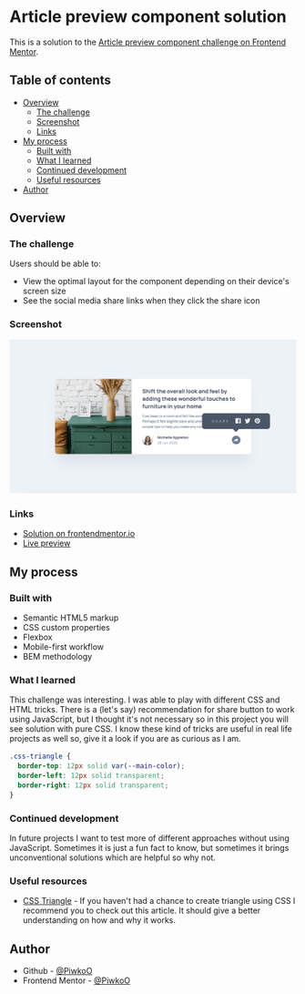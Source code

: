 # Article preview component solution

This is a solution to the [Article preview component challenge on Frontend Mentor](https://www.frontendmentor.io/challenges/article-preview-component-dYBN_pYFT).

## Table of contents

- [Overview](#overview)
  - [The challenge](#the-challenge)
  - [Screenshot](#screenshot)
  - [Links](#links)
- [My process](#my-process)
  - [Built with](#built-with)
  - [What I learned](#what-i-learned)
  - [Continued development](#continued-development)
  - [Useful resources](#useful-resources)
- [Author](#author)

## Overview

### The challenge

Users should be able to:

- View the optimal layout for the component depending on their device's screen size
- See the social media share links when they click the share icon

### Screenshot

![Project preview](design/project-preview.png)

### Links

- [Solution on frontendmentor.io](https://www.frontendmentor.io/solutions/article-preview-component-pure-css-hfaLmJNVcu)
- [Live preview](https://piwkoo.github.io/article-preview-component/)

## My process

### Built with

- Semantic HTML5 markup
- CSS custom properties
- Flexbox
- Mobile-first workflow
- BEM methodology

### What I learned

This challenge was interesting. I was able to play with different CSS and HTML tricks. There is a (let's say) recommendation for share button to work using JavaScript, but I thought it's not necessary so in this project you will see solution with pure CSS. I know these kind of tricks are useful in real life projects as well so, give it a look if you are as curious as I am.

```css
.css-triangle {
  border-top: 12px solid var(--main-color);
  border-left: 12px solid transparent;
  border-right: 12px solid transparent;
}
```

### Continued development

In future projects I want to test more of different approaches without using JavaScript. Sometimes it is just a fun fact to know, but sometimes it brings unconventional solutions which are helpful so why not.

### Useful resources

- [CSS Triangle](https://css-tricks.com/snippets/css/css-triangle/) - If you haven't had a chance to create triangle using CSS I recommend you to check out this article. It should give a better understanding on how and why it works.

## Author

- Github - [@PiwkoO](https://github.com/PiwkoO)
- Frontend Mentor - [@PiwkoO](https://www.frontendmentor.io/profile/PiwkoO)
